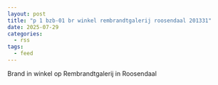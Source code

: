 ```yaml
---
layout: post
title: "p 1 bzb-01 br winkel rembrandtgalerij roosendaal 201331"
date: 2025-07-29
categories: 
  - rss
tags: 
  - feed
---
```


Brand in winkel op Rembrandtgalerij in Roosendaal
